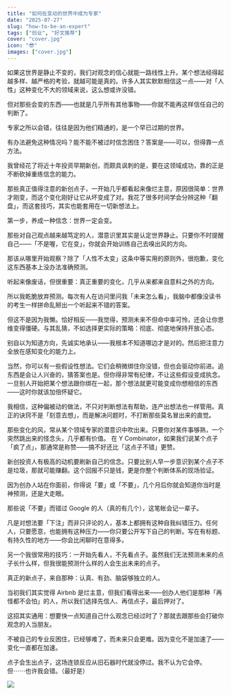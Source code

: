```yaml
---
title: "如何在变动的世界中成为专家"
date: "2025-07-27"
slug: "how-to-be-an-expert"
tags: ["创业", "好文推荐"]
cover: "cover.jpg"
icon: "😎"
images: ["cover.jpg"]
---
```

如果这世界是静止不变的，我们对观念的信心就能一路线性上升。某个想法经得起越多样、越严格的考验，就越可能是真的。许多人其实默默相信这一点——对「人性」这种变化不大的领域来说，这么想或许没错。



但对那些会变的东西——也就是几乎所有其他事物——你就不能再这样信任自己的判断了。



专家之所以会错，往往是因为他们精通的，是一个早已过期的世界。



有办法避免这种情况吗？能不能不被过时信念困住？答案是——可以，但得靠一点方法。



我曾经花了将近十年投资早期新创，而颇具讽刺的是，要在这领域成功，靠的正是不断砍掉重练信念的能力。



那些真正值得注意的新创点子，一开始几乎都看起来像烂主意，原因很简单：世界才刚变，而这个变化刚好让它从坏变成了对。我花了很多时间学会分辨这种「翻盘」，而这套技巧，其实也能套用在一切新想法上。



第一步，养成一种信念：世界一定会变。



那些对自己观点越来越笃定的人，潜意识里其实是认定世界静止。只要你不时提醒自己——「不是喔，它在变」，你就会开始训练自己去嗅出风的方向。



那该从哪里开始观察？除了「人性不太变」这条中等实用的原则外，很抱歉，变化这东西基本上没办法准确预测。



听起来像废话，但很重要：真正重要的变化，几乎从来都来自意料之外的方向。



所以我乾脆放弃预测。每次有人在访问里问我「未来怎么看」，我脑中都像没读书的考生一样拼命乱掰出一个听起来不错的答案。



但这不是因为我懒。恰好相反——我觉得，预测未来不但命中率可怜，还会让你思维变得僵硬。与其乱猜，不如选择更实际的策略：彻底、彻底地保持开放心态。



别自以为知道方向，先诚实地承认——我根本不知道哪边才是对的。然后把注意力全放在感知变化的能力上。



当然，你可以有一些假设性想法。它们会稍微绑住你没错，但也会驱动你前进。追东西是会让人兴奋的，猜答案也是。但你得非常有纪律，不让这些假设变成执念。
一旦别人开始把某个想法跟你绑在一起，那个想法就更可能变成你想相信的东西——这时你就该加倍怀疑它。



我相信，这种偏被动的做法，不只对判断想法有帮助，连产出想法也一样管用。真正的诀窍不是「刻意去想」，而是解决问题时，不打断那些莫名冒出来的直觉。



那些变化的风，常从某个领域专家的潜意识中吹出来。只要你对某件事够熟，一个突然跳出来的怪念头，几乎都有价值。
在 Y Combinator，如果我们说某个点子「疯了点」，那通常是称赞——搞不好还比「这点子不错」更赞。



新创投资人有极高的动机要刷新自己的信念。只要比别人早一步意识到某个点子不是垃圾，那就可能赚翻。这个回报不只是钱，更是你整个判断体系的现场验证。



因为创办人站在你面前，你得说「要」或「不要」，几个月后你就会知道你当时是神预测，还是大走眼。



那些说「不要」而错过 Google 的人（真的有几个），这笔帐会记一辈子。



凡是对想法要「下注」而非只评论的人，基本上都拥有这种自我纠错压力。任何人，只要愿意，也能拥有这种压力——你只要公开写下自己的判断。写在有标题、有持久性的地方——你会比闲聊时在意得多。



另一个我很常用的技巧：一开始先看人，不先看点子。虽然我们无法预测未来的点子长什么样，但我很能预测什么样的人会生出未来的点子。



真正的新点子，来自那种：认真、有劲、脑袋够独立的人。



当初我们其实觉得 Airbnb 是烂主意，但我们看得出来——创办人他们是那种「再怪都不会怕」的人，所以我们选择先信人、再信点子，最后押对了。



这招其实通用：想要快一点知道自己什么观念已经过时了？那就去跟那些会打破你观念的人当朋友。



不被自己的专业反困住，已经够难了，而未来只会更难。因为变化不是加速了——变化一直都在加速。



点子会生出点子，这场连锁反应从旧石器时代就没停过。我不认为它会停。
但⋯⋯也许我会错。（最好是）




![](https://prod-files-secure.s3.us-west-2.amazonaws.com/112d0858-5090-4d34-a606-b75eb8d65fd2/46476355-9cf3-4e99-9b7a-3531bc426380/1000202064.png?X-Amz-Algorithm=AWS4-HMAC-SHA256&X-Amz-Content-Sha256=UNSIGNED-PAYLOAD&X-Amz-Credential=ASIAZI2LB466RABRCE3D%2F20250822%2Fus-west-2%2Fs3%2Faws4_request&X-Amz-Date=20250822T072957Z&X-Amz-Expires=3600&X-Amz-Security-Token=IQoJb3JpZ2luX2VjELb%2F%2F%2F%2F%2F%2F%2F%2F%2F%2FwEaCXVzLXdlc3QtMiJGMEQCIEb0WO7e%2Bh%2FWl9DLQGoTBt9MMKtm8prZsKNMA4vRD26EAiBDGlVaM6KqLtvUBJlDoPl%2Fs0QKy7hh1ZRHo%2F5Dx9jnVyqIBAj%2F%2F%2F%2F%2F%2F%2F%2F%2F%2F%2F8BEAAaDDYzNzQyMzE4MzgwNSIMauzBpC0MJmtt4STHKtwDRfn%2BfqrNYDyPW7Rd7qlooC41WnmrkhBdC9HPKnTxQTpCW9uRhNHMj2O4zlhaRy1qe%2B5JyXyxwHQK3AgFUHq5WIGH%2BC3X9FOAZS%2B3sK6zCiuZC7gic3SuaxzNHfMTiN02rhZatzgkVBR7bgg%2F5zDEWIk9mX6KsPD4Y1qX0sbixC9Tg6ji8U%2FT%2FUuBzQ%2BYvLBeMvsS5gTk7mzyigPL9E2xuYGyWOc%2FtpCrjJpYFznnf4pSJoGTRMUzPTnd23y81UDwB8k7SdlH%2FLpY9zRr%2FybMogIoyPBsh83%2BEfMT9%2FepYyzaVTuR2gzbcVFmrGDudNjVOPKb9yCM%2FPIN2yxdlS880Wmp0yfftGL33%2FCbWIPJlar8hwhFcfv0lTWKXmGPExwgSoR6M7ItgopT7Q%2BoAl8x%2FHH1clq9c4znmJEM4Ca3MSI35lu%2Bn216OROYqDzE38WTRu3SQJDD6RIzNpj3EbEYWu2SUbL%2Fw4msEe48Unw4TtslI1vXhP%2BL2avICsXjxASY7wwtN24aSZlMmCjoQDecHbOwGp7OtGN7lVkTJW2brzDLYbUYJl%2Bqd0APR54m5nEsWi43iElJia9W%2F7Kbhdn7VQp%2F5BBGNjtPzTYPREO1iDp2qqIZxpBwNwzIfYIwp5agxQY6pgFUUcYMDWsD4UZdxTM1CkVY3Eo5zAjEmNjW3d79cIcgDLxKQCH7oIAn9Zx4V1vxSkX2F1bunmWvaDDmbin5S9UEMmPdXBw%2BTgPYgvW3Qe4kyBKK9QVgljxmdaG6aBtPkWjdn2Avq8R2o7bAWN0kWE4ithleclVgqjyUfscDlRlxaGio1615vs7L6BCl6DE6wwCKkpei8%2FqtUy85G%2Fao7OIMC3m86ejt&X-Amz-Signature=f8ca82166e3851a37b40598a6d584f08f21d436854b51654c0aba2b1879ecf63&X-Amz-SignedHeaders=host&x-amz-checksum-mode=ENABLED&x-id=GetObject)

